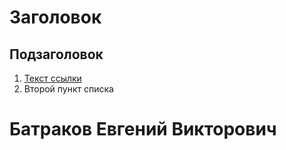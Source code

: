 # Заголовок

## Подзаголовок

1. [Текст ссылки](цель_ссылки)
2. Второй пункт списка

# Батраков Евгений Викторович

